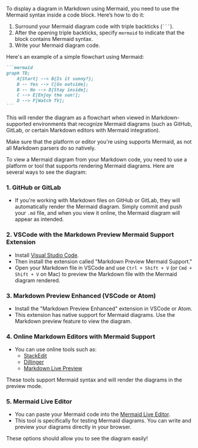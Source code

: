 To display a diagram in Markdown using Mermaid, you need to use the Mermaid syntax inside a code block. Here’s how to do it:

1. Surround your Mermaid diagram code with triple backticks (` ``` `).
2. After the opening triple backticks, specify `mermaid` to indicate that the block contains Mermaid syntax.
3. Write your Mermaid diagram code.

Here's an example of a simple flowchart using Mermaid:

````markdown
```mermaid
graph TD;
    A[Start] --> B{Is it sunny?};
    B -- Yes --> C[Go outside];
    B -- No --> D[Stay inside];
    C --> E[Enjoy the sun!];
    D --> F[Watch TV];
```
````

This will render the diagram as a flowchart when viewed in Markdown-supported environments that recognize Mermaid diagrams (such as GitHub, GitLab, or certain Markdown editors with Mermaid integration).

Make sure that the platform or editor you're using supports Mermaid, as not all Markdown parsers do so natively.


To view a Mermaid diagram from your Markdown code, you need to use a platform or tool that supports rendering Mermaid diagrams. Here are several ways to see the diagram:

### 1. **GitHub or GitLab**
- If you're working with Markdown files on GitHub or GitLab, they will automatically render the Mermaid diagram. Simply commit and push your `.md` file, and when you view it online, the Mermaid diagram will appear as intended.

### 2. **VSCode with the Markdown Preview Mermaid Support Extension**
- Install [Visual Studio Code](https://code.visualstudio.com/).
- Then install the extension called "Markdown Preview Mermaid Support."
- Open your Markdown file in VSCode and use `Ctrl + Shift + V` (or `Cmd + Shift + V` on Mac) to preview the Markdown file with the Mermaid diagram rendered.

### 3. **Markdown Preview Enhanced (VSCode or Atom)**
- Install the "Markdown Preview Enhanced" extension in VSCode or Atom.
- This extension has native support for Mermaid diagrams. Use the Markdown preview feature to view the diagram.

### 4. **Online Markdown Editors with Mermaid Support**
- You can use online tools such as:
  - [StackEdit](https://stackedit.io/)
  - [Dillinger](https://dillinger.io/)
  - [Markdown Live Preview](https://markdownlivepreview.com/)
  
These tools support Mermaid syntax and will render the diagrams in the preview mode.

### 5. **Mermaid Live Editor**
- You can paste your Mermaid code into the [Mermaid Live Editor](https://mermaid-js.github.io/mermaid-live-editor/).
- This tool is specifically for testing Mermaid diagrams. You can write and preview your diagrams directly in your browser.

These options should allow you to see the diagram easily!